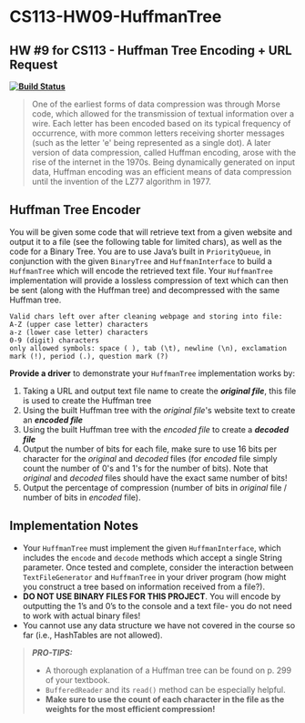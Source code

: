 # CS113-HW09-HuffmanTree
## HW #9 for CS113 - Huffman Tree Encoding + URL Request

**[![Build Status](https://travis-ci.com/MiraCostaCS-Nery/cs113-hw9-huffmantree-arthurutnehmer.svg?token=N5NAyhrpuV9Ag1DXENbj&branch=master)](https://travis-ci.com/MiraCostaCS-Nery/cs113-hw9-huffmantree-arthurutnehmer)**

> One of the earliest forms of data compression was through Morse code, which allowed for the transmission of textual information over a wire. Each letter has been encoded based on its typical frequency of occurrence, with more common letters receiving shorter messages (such as the letter 'e' being represented as a single dot). A later version of data compression, called Huffman encoding, arose with the rise of the internet in the 1970s. Being dynamically generated on input data, Huffman encoding was an efficient means of data compression until the invention of the LZ77 algorithm in 1977.

## Huffman Tree Encoder
You will be given some code that will retrieve text from a given website and output it to a file (see the following table for limited chars), as well as the code for a Binary Tree. You are to use Java’s built in `PriorityQueue`, in conjunction with the given `BinaryTree` and `HuffmanInterface` to build a `HuffmanTree` which will encode the retrieved text file. Your `HuffmanTree` implementation will provide a lossless compression of text which can then be sent (along with the Huffman tree) and decompressed with the same Huffman tree.

```
Valid chars left over after cleaning webpage and storing into file:
A-Z (upper case letter) characters
a-z (lower case letter) characters
0-9 (digit) characters
only allowed symbols: space ( ), tab (\t), newline (\n), exclamation mark (!), period (.), question mark (?)
```

**Provide a driver** to demonstrate your `HuffmanTree` implementation works by:
 1. Taking a URL and output text file name to create the ***original file***, this file is used to create the Huffman tree
 2. Using the built Huffman tree with the *original file*'s website text to create an ***encoded file***
 3. Using the built Huffman tree with the *encoded file* to create a ***decoded file***
 4. Output the number of bits for each file, make sure to use 16 bits per character for the *original* and *decoded* files (for *encoded* file simply count the number of 0's and 1's for the number of bits). Note that *original* and *decoded* files should have the exact same number of bits!
 5. Output the percentage of compression (number of bits in *original* file / number of bits in *encoded* file).
 
 ## Implementation Notes
 - Your `HuffmanTree` must implement the given `HuffmanInterface`, which includes the `encode` and `decode` methods which accept a single String parameter. Once tested and complete, consider the interaction between `TextFileGenerator` and `HuffmanTree` in your driver program (how might you construct a tree based on information received from a file?).
- **DO NOT USE BINARY FILES FOR THIS PROJECT**. You will encode by outputting the 1’s and 0’s to the console and a text file- you do not need to work with actual binary files!
- You cannot use any data structure we have not covered in the course so far (i.e., HashTables are not allowed).

> ***PRO-TIPS:*** 
> - A thorough explanation of a Huffman tree can be found on p. 299 of your textbook.
> - `BufferedReader` and its `read()` method can be especially helpful.
> - **Make sure to use the count of each character in the file as the weights for the most efficient compression!**
